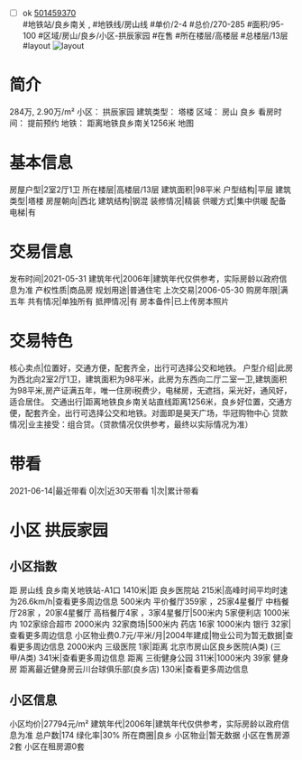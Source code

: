 - [ ] ok [501459370](https://bj.5i5j.com/ershoufang/501459370.html)  
 #地铁站/良乡南关 ,  #地铁线/房山线
#单价/2-4 #总价/270-285 #面积/95-100   #区域/房山/良乡/小区-拱辰家园 #在售 #所在楼层/高楼层 #总楼层/13层 #layout 
![layout](http://image2a.5i5j.com/scm/HOUSE_CUSTOMER/b1fc38daa6e64a88b3d49a3fcea2639c.jpg_P5.jpg) 
# 简介 
 284万,  2.90万/m² 
小区： 拱辰家园
建筑类型： 塔楼
区域： 房山 良乡
看房时间： 提前预约
地铁： 距离地铁良乡南关1256米 地图
# 基本信息 
 房屋户型|2室2厅1卫
所在楼层|高楼层/13层
建筑面积|98平米
户型结构|平层
建筑类型|塔楼
房屋朝向|西北
建筑结构|钢混
装修情况|精装
供暖方式|集中供暖
配备电梯|有
# 交易信息 
 发布时间|2021-05-31
建筑年代|2006年|建筑年代仅供参考，实际房龄以政府信息为准
产权性质|商品房
规划用途|普通住宅
上次交易|2006-05-30
购房年限|满五年
共有情况|单独所有
抵押情况|有
房本备件|已上传房本照片
# 交易特色 
 核心卖点|位置好，交通方便，配套齐全，出行可选择公交和地铁。
户型介绍|此房为西北向2室2厅1卫，建筑面积为98平米，此房为东西向二厅二室一卫,建筑面积为98平米,房产证满五年，唯一住房i税费少，电梯房，无遮挡，采光好，通风好，适合居住。
交通出行|距离地铁良乡南关站直线距离1256米，良乡好位置，交通方便，配套齐全，出行可选择公交和地铁。对面即是昊天广场，华冠购物中心
贷款情况|业主接受：组合贷。（贷款情况仅供参考，最终以实际情况为准）
# 带看 
 2021-06-14|最近带看	 0|次|近30天带看	 1|次|累计带看
# 小区 拱辰家园
## 小区指数 
 距 房山线 良乡南关地铁站-A1口 1410米|距 良乡医院站 215米|高峰时间平均时速为26.6km/h|查看更多周边信息
500米内 平价餐厅359家 ，25家4星餐厅
中档餐厅28家 ，20家4星餐厅
高档餐厅4家 ，3家4星餐厅|500米内 5家便利店
1000米内 102家综合超市
2000米内 32家商场|500米内 药店 16家
1000米内 银行 32家|查看更多周边信息
小区物业费0.7元/平米/月|2004年建成|物业公司为暂无数据|查看更多周边信息
2000米内 三级医院 1家|距离 北京市房山区良乡医院(A类) (三甲/A类) 341米|查看更多周边信息
距离 三街健身公园 311米|1000米内 39家 健身房
距离最近健身房云川台球俱乐部(良乡店) 130米|查看更多周边信息
## 小区信息 
 小区均价|27794元/m²
建筑年代|2006年|建筑年代仅供参考，实际房龄以政府信息为准
总户数|174
绿化率|30%
所在商圈|良乡
小区物业|暂无数据
小区在售房源2套
小区在租房源0套
